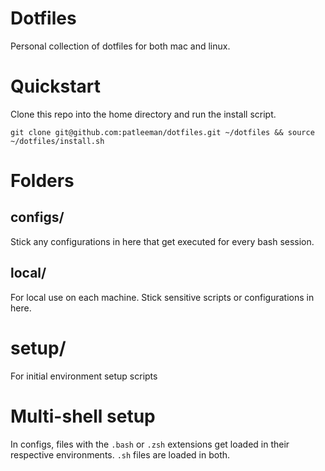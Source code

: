 # Dotfiles

Personal collection of dotfiles for both mac and linux.

# Quickstart

Clone this repo into the home directory and run the install script.

```
git clone git@github.com:patleeman/dotfiles.git ~/dotfiles && source ~/dotfiles/install.sh
```

# Folders

## configs/

Stick any configurations in here that get executed for every bash session.

## local/

For local use on each machine. Stick sensitive scripts or configurations in here.

# setup/

For initial environment setup scripts

# Multi-shell setup

In configs, files with the `.bash` or `.zsh` extensions get loaded in their respective environments. `.sh` files are loaded in both.
